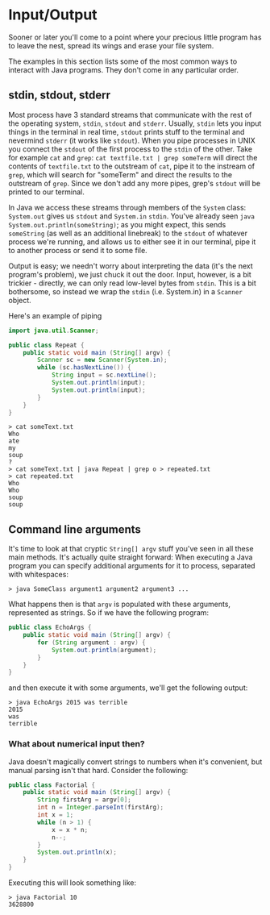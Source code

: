 # Input/Output

Sooner or later you'll come to a point where your precious little program has to leave the nest, spread its wings and erase your file system. 

The examples in this section lists some of the most common ways to interact with Java programs. They don't come in any particular order.

## stdin, stdout, stderr

Most process have 3 standard streams that communicate with the rest of the operating system, `stdin`, `stdout` and `stderr`. Usually, `stdin` lets you input things in the terminal in real time, `stdout` prints stuff to the terminal and nevermind `stderr` (it works like `stdout`). When you pipe processes in UNIX you connect the `stdout` of the first process to the `stdin` of the other. Take for example `cat` and `grep`: `cat textfile.txt | grep someTerm` will direct the contents of `textfile.txt` to the outstream of `cat`, pipe it to the instream of `grep`, which will search for "someTerm" and direct the results to the outstream of `grep`. Since we don't add any more pipes, grep's `stdout` will be printed to our terminal.

In Java we access these streams through members of the `System` class: `System.out` gives us `stdout` and `System.in` `stdin`. You've already seen ``java System.out.println(someString)``; as you might expect, this sends `someString` (as well as an additional linebreak) to the `stdout` of whatever process we're running, and allows us to either see it in our terminal, pipe it to another process or send it to some file. 

Output is easy; we needn't worry about interpreting the data (it's the next program's problem), we just chuck it out the door. Input, however, is a bit trickier - directly, we can only read low-level bytes from `stdin`. This is a bit bothersome, so instead we wrap the `stdin` (i.e. System.in) in a `Scanner` object.

Here's an example of piping

```java
import java.util.Scanner;

public class Repeat {
	public static void main (String[] argv) {
		Scanner sc = new Scanner(System.in); 
		while (sc.hasNextLine()) {
			String input = sc.nextLine();
			System.out.println(input);
			System.out.println(input);
		}
	}
}
```
```
> cat someText.txt
Who
ate
my
soup
?
> cat someText.txt | java Repeat | grep o > repeated.txt
> cat repeated.txt
Who
Who
soup
soup
```

## Command line arguments

It's time to look at that cryptic `String[] argv` stuff you've seen in all these main methods. It's actually quite straight forward: When executing a Java program you can specify additional arguments for it to process, separated with whitespaces:

```
> java SomeClass argument1 argument2 argument3 ...
```
What happens then is that `argv` is populated with these arguments, represented as strings. So if we have the following program:

```java
public class EchoArgs {
	public static void main (String[] argv) {
		for (String argument : argv) {
			System.out.println(argument);
		}
	}
}
```
and then execute it with some arguments, we'll get the following output:

```
> java EchoArgs 2015 was terrible
2015
was
terrible
```

### What about numerical input then?

Java doesn't magically convert strings to numbers when it's convenient, but manual parsing isn't that hard. Consider the following:

```java
public class Factorial {
	public static void main (String[] argv) {
		String firstArg = argv[0];
		int n = Integer.parseInt(firstArg);
		int x = 1;
		while (n > 1) {
			x = x * n;
			n--;
		}
		System.out.println(x);
	}
}
```

Executing this will look something like:

```
> java Factorial 10
3628800
```

